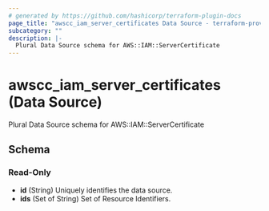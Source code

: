 ```yaml
---
# generated by https://github.com/hashicorp/terraform-plugin-docs
page_title: "awscc_iam_server_certificates Data Source - terraform-provider-awscc"
subcategory: ""
description: |-
  Plural Data Source schema for AWS::IAM::ServerCertificate
---
```


# awscc_iam_server_certificates (Data Source)

Plural Data Source schema for AWS::IAM::ServerCertificate



<!-- schema generated by tfplugindocs -->
## Schema

### Read-Only

- **id** (String) Uniquely identifies the data source.
- **ids** (Set of String) Set of Resource Identifiers.


